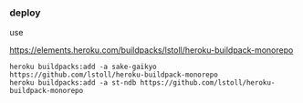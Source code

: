 ### deploy

use

https://elements.heroku.com/buildpacks/lstoll/heroku-buildpack-monorepo


```
heroku buildpacks:add -a sake-gaikyo  https://github.com/lstoll/heroku-buildpack-monorepo
heroku buildpacks:add -a st-ndb https://github.com/lstoll/heroku-buildpack-monorepo
```